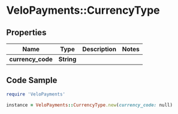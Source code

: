 # VeloPayments::CurrencyType

## Properties

Name | Type | Description | Notes
------------ | ------------- | ------------- | -------------
**currency_code** | **String** |  | 

## Code Sample

```ruby
require 'VeloPayments'

instance = VeloPayments::CurrencyType.new(currency_code: null)
```


